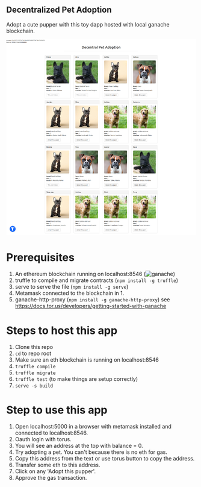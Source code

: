 ## Decentralized Pet Adoption

Adopt a cute pupper with this toy dapp hosted with local ganache blockchain.

![Screenshot of the frontpage](screenshot.png)

# Prerequisites

1. An ethereum blockchain running on localhost:8546 (![ganache](https://www.trufflesuite.com/ganache))
2. truffle to compile and migrate contracts (`npm install -g truffle`)
3. serve to serve the file (`npm install -g serve`)
4. Metamask connected to the blockchain in 1.
5. ganache-http-proxy (`npm install -g ganache-http-proxy`) see https://docs.tor.us/developers/getting-started-with-ganache

# Steps to host this app

1. Clone this repo
2. `cd` to repo root
3. Make sure an eth blockchain is running on localhost:8546
3. `truffle compile`
4. `truffle migrate`
5. `truffle test` (to make things are setup correctly)
6. `serve -s build`

# Step to use this app

1. Open localhost:5000 in a browser with metamask installed and connected to localhost:8546.
2. Oauth login with torus.
3. You will see an address at the top with balance = 0.
4. Try adopting a pet. You can't because there is no eth for gas.
5. Copy this address from the text or use torus button to copy the address.
6. Transfer some eth to this address.
7. Click on any 'Adopt this pupper'.
8. Approve the gas transaction.